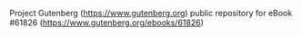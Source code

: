 Project Gutenberg (https://www.gutenberg.org) public repository for eBook #61826 (https://www.gutenberg.org/ebooks/61826)
